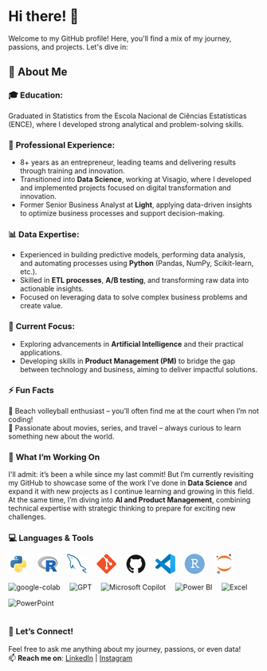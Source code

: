 # Hi there! 👋  

Welcome to my GitHub profile! Here, you'll find a mix of my journey, passions, and projects. Let's dive in:  

## 🌟 **About Me**  
### 🎓 **Education**:  
Graduated in Statistics from the Escola Nacional de Ciências Estatísticas (ENCE), where I developed strong analytical and problem-solving skills.  

### 💼 **Professional Experience**:  
- 8+ years as an entrepreneur, leading teams and delivering results through training and innovation.  
- Transitioned into **Data Science**, working at Visagio, where I developed and implemented projects focused on digital transformation and innovation.  
- Former Senior Business Analyst at **Light**, applying data-driven insights to optimize business processes and support decision-making.  

### 📊 **Data Expertise**:  
- Experienced in building predictive models, performing data analysis, and automating processes using **Python** (Pandas, NumPy, Scikit-learn, etc.).  
- Skilled in **ETL processes**, **A/B testing**, and transforming raw data into actionable insights.  
- Focused on leveraging data to solve complex business problems and create value.  

### 🤖 **Current Focus**:  
- Exploring advancements in **Artificial Intelligence** and their practical applications.  
- Developing skills in **Product Management (PM)** to bridge the gap between technology and business, aiming to deliver impactful solutions.  

### ⚡ **Fun Facts**  
🏐 Beach volleyball enthusiast – you’ll often find me at the court when I’m not coding!  
🎥 Passionate about movies, series, and travel – always curious to learn something new about the world.  

### 🌱 **What I’m Working On**  
I'll admit: it’s been a while since my last commit! But I’m currently revisiting my GitHub to showcase some of the work I’ve done in **Data Science** and expand it with new projects as I continue learning and growing in this field. At the same time, I’m diving into **AI and Product Management**, combining technical expertise with strategic thinking to prepare for exciting new challenges.  

### 💻 **Languages & Tools**  
<p align="left">
  <!-- Linguagens de programação -->
  <img src="https://raw.githubusercontent.com/devicons/devicon/v2.16.0/icons/python/python-original.svg" height="40" alt="Python" style="margin: 0 15px 15px 0;" />
  <img src="https://raw.githubusercontent.com/devicons/devicon/v2.16.0/icons/r/r-original.svg" height="40" alt="R" style="margin: 0 15px 15px 0;" />
  <img src="https://raw.githubusercontent.com/devicons/devicon/v2.16.0/icons/mysql/mysql-original.svg" height="40" alt="SQL" style="margin: 0 15px 15px 0;" />

  <!-- Ferramentas de desenvolvimento -->
  <img src="https://raw.githubusercontent.com/devicons/devicon/v2.16.0/icons/git/git-original.svg" height="40" alt="Git" style="margin: 0 15px 15px 0;" />
  <img src="https://raw.githubusercontent.com/devicons/devicon/v2.16.0/icons/github/github-original.svg" height="40" alt="GitHub" style="margin: 0 15px 15px 0;" />
  <img src="https://raw.githubusercontent.com/devicons/devicon/v2.16.0/icons/vscode/vscode-original.svg" height="40" alt="Visual Studio Code" style="margin: 0 15px 15px 0;" />
  <img src="https://raw.githubusercontent.com/devicons/devicon/v2.16.0/icons/rstudio/rstudio-original.svg" height="40" alt="RStudio" style="margin: 0 15px 15px 0;" />
  <img src="https://raw.githubusercontent.com/devicons/devicon/v2.16.0/icons/jupyter/jupyter-original.svg" height="40" alt="Jupyter Notebook" style="margin: 0 15px 15px 0;" />
  <img src="https://img.icons8.com/color/48/google-colab.png" alt="google-colab" height="40" alt="Google Colab" style="margin: 0 15px 15px 0;" />
  
  <!-- IA e criatividade -->
  <img src="https://upload.wikimedia.org/wikipedia/commons/0/04/ChatGPT_logo.svg" height="40" alt="GPT" style="margin: 0 15px 15px 0;" />
  <img src="https://img.icons8.com/fluency/48/microsoft-copilot.png" height="40" alt="Microsoft Copilot" style="margin: 0 15px 15px 0;" />
  
  <!-- Ferramentas de produtividade -->
  <img src="https://upload.wikimedia.org/wikipedia/commons/c/cf/New_Power_BI_Logo.svg" height="40" alt="Power BI" style="margin: 0 15px 15px 0;" />
  <img src="https://img.icons8.com/fluency/48/000000/microsoft-excel-2019.png" height="40" alt="Excel" style="margin: 0 15px 15px 0;" />
  <img src="https://img.icons8.com/color/48/000000/microsoft-powerpoint-2019.png" height="40" alt="PowerPoint" style="margin: 0 15px 15px 0;" />
</p>



### 💬 **Let’s Connect!**  
Feel free to ask me anything about my journey, passions, or even data!  
📫 **Reach me on**: [LinkedIn](https://www.linkedin.com/in/fernando-pires-dos-santos/) | [Instagram](https://www.instagram.com/fernandosnts/)
